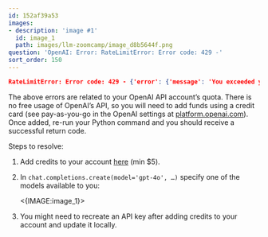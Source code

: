 ```yaml
---
id: 152af39a53
images:
- description: 'image #1'
  id: image_1
  path: images/llm-zoomcamp/image_d8b5644f.png
question: 'OpenAI: Error: RateLimitError: Error code: 429 -'
sort_order: 150
---
```


```json
RateLimitError: Error code: 429 - {'error': {'message': 'You exceeded your current quota, please check your plan and billing details. For more information on this error, read the docs: [https://platform.openai.com/docs/guides/error-codes/api-errors.](https://platform.openai.com/docs/guides/error-codes/api-errors.)', 'type': 'insufficient_quota', 'param': None, 'code': 'insufficient_quota'}
```

The above errors are related to your OpenAI API account’s quota. There is no free usage of OpenAI’s API, so you will need to add funds using a credit card (see pay-as-you-go in the OpenAI settings at [platform.openai.com](http://platform.openai.com)). Once added, re-run your Python command and you should receive a successful return code.

Steps to resolve:

1. Add credits to your account [here](https://platform.openai.com/settings/organization/billing/overview) (min $5).
2. In `chat.completions.create(model='gpt-4o', …)` specify one of the models available to you:

   <{IMAGE:image_1}>

3. You might need to recreate an API key after adding credits to your account and update it locally.